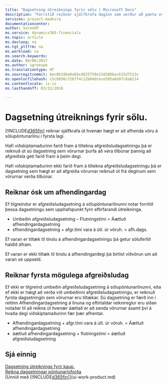 ```yaml
---
title: "Dagsetning útreiknings fyrir sölu | Microsoft Docs"
description: "Forritið reiknar sjálfkrafa daginn sem verður að panta vöru svo hún sé til í birgðum á tilteknum degi. Þetta er dagsetningin sem vænta má þess að vara sem pöntuð er á tilteknum degi verði tiltæk til tínslu."
services: project-madeira
documentationcenter: 
author: SorenGP
ms.service: dynamics365-financials
ms.topic: article
ms.devlang: na
ms.tgt_pltfrm: na
ms.workload: na
ms.search.keywords: 
ms.date: 09/06/2017
ms.author: sgroespe
ms.translationtype: HT
ms.sourcegitcommit: bec0619be0a65e3625759e13d2866ac615d7513c
ms.openlocfilehash: c5cb056c7287f4c12b84dcece595a8e97c0a6214
ms.contentlocale: is-is
ms.lasthandoff: 03/22/2018

---
```

# <a name="date-calculation-for-sales"></a>Dagsetning útreiknings fyrir sölu.
[!INCLUDE[d365fin](includes/d365fin_md.md)] reiknar sjálfkrafa út hvenær hægt er að afhenda vöru á sölupöntunarlínu í fyrsta lagi.

Hafi viðskiptamaðurinn farið fram á tiltekna afgreiðsludagsetningu þá er reiknuð út sú dagsetning sem vörurnar þurfa að vera tilbúnar þannig að afgreiðsla geti farið fram á þeim degi.

Hafi viðskiptamaðurinn ekki farið fram á tiltekna afgreiðsludagsetningu þá er dagsetning sem hægt er að afgreiða vörurnar reiknuð út frá deginum sem vörurnar verða tilbúnar.

## <a name="calculating-a-requested-delivery-date"></a>Reiknar ósk um afhendingardag
Ef tilgreindur er afgreiðsludagsetning á sölupöntunarlínunni notar forritið þessa dagsetningu sem upphafspunkt fyrir eftirfarandi útreikninga.

- Umbeðin afgreiðsludagsetning – Flutningstími = Áætluð afhendingardagsetning
- sfhendingardagsetning + afgr.tími vara á útl. úr vöruh. = afh.dags.

Ef varan er tiltæk til tínslu á afhendingardagsetningu þá getur söluferlið haldið áfram.

Ef varan er ekki tiltæk til tínslu á afhendingardegi þá birtist viðvörun um að varan sé uppseld.

## <a name="calculating-the-earliest-possible-delivery-date"></a>Reiknar fyrsta mögulega afgreiðsludag
Ef ekki er tilgreind umbeðin afgreiðsludagsetning á sölupöntunarlínunni, eða ef ekki er hægt að verða við umbeðinni afgreiðsludagsetningu, er reiknuð fyrsta dagsetningin sem vörurnar eru tiltækar. Sú dagsetning er færð inn í reitinn Afhendingardagsetning á línuna og eftirtaldar reiknireglur eru síðan notaðar til að reikna út hvenær áætlað er að senda vörurnar ásamt því á hvaða degi viðskiptamaðurinn fær þær afhentar.

- Afhendingardagsetning + afgr.tími vara á útl. úr vöruh. = Áætluð afhendingardagsetning
- áætluð afhendingardagsetning + flutningstími = áætluð afgreiðsludagsetning


## <a name="see-also"></a>Sjá einnig  
 [Dagsetning útreiknings fyrir kaup.](purchasing-date-calculation-for-purchases.md)   
 [Reikna dagsetningar pöntunarloforða](sales-how-to-calculate-order-promising-dates.md)  
 [Unnið með [!INCLUDE[d365fin](includes/d365fin_md.md)]](ui-work-product.md)


